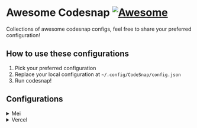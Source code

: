 # Awesome Codesnap [![Awesome](https://awesome.re/badge.svg)](https://awesome.re)
Collections of awesome codesnap configs, feel free to share your preferred configuration!

## How to use these configurations
1. Pick your preferred configuration
2. Replace your local configuration at `~/.config/CodeSnap/config.json`
3. Run codesnap!

## Configurations

<details>
<summary>Mei</summary>

![image](https://github.com/user-attachments/assets/6533ef05-3f6b-423f-bc9e-3ce76c8c98a7)


```json
{
  "theme": "candy",
  "window": {
    "mac_window_bar": true,
    "shadow": {
      "radius": 20,
      "color": "#00000040"
    },
    "margin": {
      "x": 82,
      "y": 82
    },
    "border": {
      "width": 1,
      "color": "#ffffff30"
    },
    "title_config": {
      "color": "#ffffff",
      "font_family": "Pacifico"
    }
  },
  "code_config": {
    "font_family": "CaskaydiaCove Nerd Font",
    "breadcrumbs": {
      "separator": "/",
      "color": "#80848b",
      "font_family": "CaskaydiaCove Nerd Font"
    }
  },
  "watermark": {
    "content": "CodeSnap",
    "font_family": "Pacifico",
    "color": "#ffffff"
  },
  "background": {
    "start": {
      "x": 0,
      "y": 0
    },
    "end": {
      "x": "max",
      "y": "max"
    },
    "stops": [
      {
        "position": 0,
        "color": "#EBECB2"
      },
      {
        "position": 0.28,
        "color": "#F3B0F7"
      },
      {
        "position": 0.73,
        "color": "#92B5F0"
      },
      {
        "position": 0.94,
        "color": "#AEF0F8"
      }
    ]
  },
  "line_number_color": "#D3D3D3"
}
```

</details>

<details>
<summary>Vercel</summary>
  
  ![image](https://github.com/user-attachments/assets/008cfc06-143b-44f3-b2a2-96b73e38e4b2)

  
  ```json
  {
  "print_eggs": false,
  "snapshot_config": {
    "theme": "vercel@https://raw.githubusercontent.com/Railly/one-hunter-vscode/refs/heads/main/themes/OneHunter-Vercel-color-theme.json",
    "window": {
      "mac_window_bar": true,
      "shadow": {
        "radius": 20,
        "color": "#00000040"
      },
      "margin": {
        "x": 82,
        "y": 82
      },
      "border": {
        "width": 1,
        "color": "#ffffff30"
      },
      "title_config": {
        "color": "#ffffff",
        "font_family": "Pacifico"
      }
    },
    "code_config": {
      "font_family": "CaskaydiaCove Nerd Font",
      "breadcrumbs": {
        "separator": "/",
        "color": "#80848b",
        "font_family": "CaskaydiaCove Nerd Font"
      }
    },
    "watermark": {
      "content": "CodeSnap",
      "font_family": "Pacifico",
      "color": "#ffffff"
    },
    "background": {
      "start": {
        "x": 0,
        "y": 0
      },
      "end": {
        "x": "max",
        "y": "max"
      },
      "stops": [
        {
          "position": 0,
          "color": "#0A0A0A"
        },
        {
          "position": 0.94,
          "color": "#000000"
        }
      ]
    },
    "line_number_color": "#D3D3D3"
  }
}
  ```
</details>

